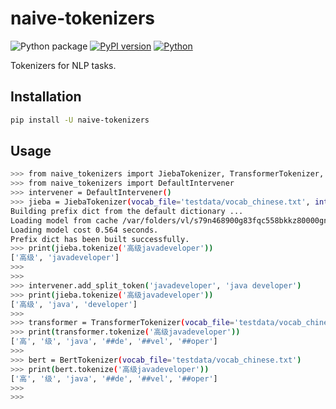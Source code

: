 # naive-tokenizers

![Python package](https://github.com/naivenlp/naive-tokenizers/workflows/Python%20package/badge.svg)
[![PyPI version](https://badge.fury.io/py/naive-tokenizers.svg)](https://badge.fury.io/py/naive-tokenizers)
[![Python](https://img.shields.io/pypi/pyversions/naive-tokenizers.svg?style=plastic)](https://badge.fury.io/py/naive-tokenizers)


Tokenizers for NLP tasks.

## Installation

```bash
pip install -U naive-tokenizers
```

## Usage

```bash
>>> from naive_tokenizers import JiebaTokenizer, TransformerTokenizer, BertTokenizer
>>> from naive_tokenizers import DefaultIntervener
>>> intervener = DefaultIntervener()
>>> jieba = JiebaTokenizer(vocab_file='testdata/vocab_chinese.txt', intervener=intervener)
Building prefix dict from the default dictionary ...
Loading model from cache /var/folders/vl/s79n468900g83fqc558bkkz80000gn/T/jieba.cache
Loading model cost 0.564 seconds.
Prefix dict has been built successfully.
>>> print(jieba.tokenize('高级javadeveloper'))
['高级', 'javadeveloper']
>>> 
>>> 
>>> intervener.add_split_token('javadeveloper', 'java developer')
>>> print(jieba.tokenize('高级javadeveloper'))
['高级', 'java', 'developer']
>>> 
>>> transformer = TransformerTokenizer(vocab_file='testdata/vocab_chinese.txt')
>>> print(transformer.tokenize('高级javadeveloper'))
['高', '级', 'java', '##de', '##vel', '##oper']
>>> 
>>> bert = BertTokenizer(vocab_file='testdata/vocab_chinese.txt')
>>> print(bert.tokenize('高级javadeveloper'))
['高', '级', 'java', '##de', '##vel', '##oper']
>>> 
>>> 

```
